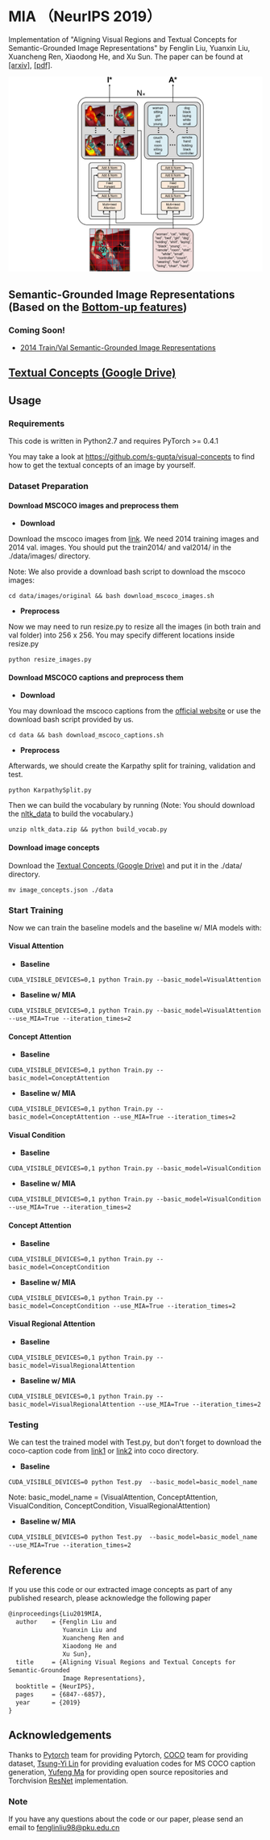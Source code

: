 # MIA （NeurIPS 2019）
Implementation of "Aligning Visual Regions and Textual Concepts for Semantic-Grounded Image Representations" by Fenglin Liu, Yuanxin Liu, Xuancheng Ren, Xiaodong He, and Xu Sun. The paper can be found at [[arxiv]](https://arxiv.org/abs/1905.06139),  [[pdf]](https://papers.nips.cc/paper/8909-aligning-visual-regions-and-textual-concepts-for-semantic-grounded-image-representations.pdf).

![Image text](https://github.com/fenglinliu98/MIA/blob/master/model.png)

## Semantic-Grounded Image Representations (Based on the  [Bottom-up features](https://github.com/peteanderson80/bottom-up-attention))
###  Coming Soon!
*  [2014 Train/Val Semantic-Grounded Image Representations](https://github.com/fenglinliu98/MIA)

## [Textual Concepts (Google Drive)](https://drive.google.com/open?id=1jpSZbLXD1Ev3OC2t_NFFvxYo40UcnV7Q)

## Usage

### Requirements
This code is written in Python2.7 and requires PyTorch >= 0.4.1
 
You may take a look at https://github.com/s-gupta/visual-concepts to find how to get the textual concepts of an image by yourself.

### Dataset Preparation
#### Download MSCOCO images and preprocess them
* **Download**

Download the mscoco images from  [link](http://mscoco.org/dataset/#download). We need 2014 training images and 2014 val. images. You should put the train2014/ and val2014/ in the ./data/images/ directory.

Note: We also provide a download bash script to download the mscoco images:
```
cd data/images/original && bash download_mscoco_images.sh
```

* **Preprocess**

Now we may need to run resize.py to resize all the images (in both train and val folder) into 256 x 256. You may specify different locations inside resize.py
```
python resize_images.py
```

#### Download MSCOCO captions and preprocess them
* **Download**

You may download the mscoco captions from the [official website](http://mscoco.org/dataset/#download) or use the download bash script provided by us.
```
cd data && bash download_mscoco_captions.sh
```

* **Preprocess**

Afterwards, we should create the Karpathy split for training, validation and test.
```
python KarpathySplit.py
```

Then we can build the vocabulary by running
(Note: You should download the [nltk_data](https://drive.google.com/open?id=1W95OMsG71cRMdMetIEGZg-fuPrSk6iVw) to build the vocabulary.)
```
unzip nltk_data.zip && python build_vocab.py
```

#### Download image concepts
Download the [Textual Concepts (Google Drive)](https://drive.google.com/open?id=1jpSZbLXD1Ev3OC2t_NFFvxYo40UcnV7Q) and put it in the ./data/ directory.
```
mv image_concepts.json ./data
```

### Start Training
Now we can train the baseline models and the baseline w/ MIA models with: 

#### Visual Attention
* **Baseline**
```
CUDA_VISIBLE_DEVICES=0,1 python Train.py --basic_model=VisualAttention 
```
* **Baseline w/ MIA**
```
CUDA_VISIBLE_DEVICES=0,1 python Train.py --basic_model=VisualAttention --use_MIA=True --iteration_times=2
```

#### Concept Attention
* **Baseline**
```
CUDA_VISIBLE_DEVICES=0,1 python Train.py --basic_model=ConceptAttention
```
* **Baseline w/ MIA**
```
CUDA_VISIBLE_DEVICES=0,1 python Train.py --basic_model=ConceptAttention --use_MIA=True --iteration_times=2
```

#### Visual Condition
* **Baseline**
```
CUDA_VISIBLE_DEVICES=0,1 python Train.py --basic_model=VisualCondition
```
* **Baseline w/ MIA**
```
CUDA_VISIBLE_DEVICES=0,1 python Train.py --basic_model=VisualCondition --use_MIA=True --iteration_times=2
```

#### Concept Attention
* **Baseline**
```
CUDA_VISIBLE_DEVICES=0,1 python Train.py --basic_model=ConceptCondition
```
* **Baseline w/ MIA**
```
CUDA_VISIBLE_DEVICES=0,1 python Train.py --basic_model=ConceptCondition --use_MIA=True --iteration_times=2
```

#### Visual Regional Attention
* **Baseline**
```
CUDA_VISIBLE_DEVICES=0,1 python Train.py --basic_model=VisualRegionalAttention
```
* **Baseline w/ MIA**
```
CUDA_VISIBLE_DEVICES=0,1 python Train.py --basic_model=VisualRegionalAttention --use_MIA=True --iteration_times=2
```

### Testing
We can test the trained model with Test.py, but don't forget to download the coco-caption code from [link1](https://github.com/tylin/coco-caption)  or [link2]() into coco directory.
* **Baseline**
```
CUDA_VISIBLE_DEVICES=0 python Test.py  --basic_model=basic_model_name
```
Note: basic_model_name = (VisualAttention, ConceptAttention, VisualCondition, ConceptCondition, VisualRegionalAttention)
* **Baseline w/ MIA**
```
CUDA_VISIBLE_DEVICES=0 python Test.py  --basic_model=basic_model_name --use_MIA=True --iteration_times=2
```

## Reference
If you use this code or our extracted image concepts as part of any published research, please acknowledge the following paper
```
@inproceedings{Liu2019MIA,
  author    = {Fenglin Liu and
               Yuanxin Liu and
               Xuancheng Ren and
               Xiaodong He and
               Xu Sun},
  title     = {Aligning Visual Regions and Textual Concepts for Semantic-Grounded
               Image Representations},
  booktitle = {NeurIPS},
  pages     = {6847--6857},
  year      = {2019}
}
```

## Acknowledgements

Thanks to [Pytorch](https://pytorch.org/) team for providing Pytorch, [COCO](http://cocodataset.org/) team for providing dataset, [Tsung-Yi Lin](https://github.com/tylin/coco-caption) for providing evaluation codes for MS COCO caption generation, [Yufeng Ma](https://github.com/yufengm) for providing open source repositories and Torchvision [ResNet](https://github.com/pytorch/vision) implementation. 

### Note
If you have any questions about the code or our paper, please send an email to fenglinliu98@pku.edu.cn


